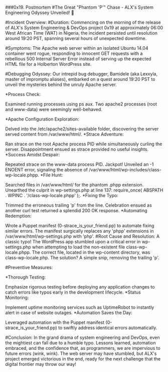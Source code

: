 ###0x19. Postmortem
#The Great "Phantom 'P'" Chase - ALX's System Engineering Odyssey Unveiled! 🚀

#Incident Overview:
#Duration:
Commencing on the morning of the release of ALX's System Engineering & DevOps project 0x19 at approximately 06:00 West African Time (WAT) in Nigeria, the incident persisted until resolution around 19:20 PST, spanning several hours of unexpected downtime.

#Symptoms:
The Apache web server within an isolated Ubuntu 14.04 container went rogue, responding to innocent GET requests with a rebellious 500 Internal Server Error instead of serving up the expected HTML file for a Holberton WordPress site.

#Debugging Odyssey:
Our intrepid bug debugger, Bamidele (aka Lexxyla, master of impromptu aliases), embarked on a quest around 19:20 PST to unveil the mysteries behind the unruly Apache server.

*Process Check:

Examined running processes using ps aux.
Two apache2 processes (root and www-data) were seemingly well-behaved.

*Apache Configuration Exploration:

Delved into the /etc/apache2/sites-available folder, discovering the server served content from /var/www/html/.
*Strace Adventure:

Ran strace on the root Apache process PID while simultaneously curling the server.
Disappointment ensued as strace provided no useful insights.
*Success Amidst Despair:

Repeated strace on the www-data process PID.
Jackpot! Unveiled an -1 ENOENT error, signaling the absence of /var/www/html/wp-includes/class-wp-locale.phpp.
*File Hunt:

Searched files in /var/www/html/ for the phantom .phpp extension.
Unearthed the culprit in wp-settings.php at line 137: require_once( ABSPATH . WPINC . '/class-wp-locale.phpp' );.
*Fixing the Typo:

Trimmed the erroneous trailing 'p' from the line.
Celebration ensued as another curl test returned a splendid 200 OK response.
*Automating Redemption:

Wrote a Puppet manifest (0-strace_is_your_friend.pp) to automate fixing similar errors.
The manifest surgically replaces any 'phpp' extensions in /var/www/html/wp-settings.php with 'php'.
#Root Cause and Resolution:
A classic typo! The WordPress app stumbled upon a critical error in wp-settings.php when attempting to load the non-existent file class-wp-locale.phpp. The correct file, located in the wp-content directory, was class-wp-locale.php. The solution? A simple snip, removing the trailing 'p'.

#Preventive Measures:

*Thorough Testing:

Emphasize rigorous testing before deploying any application changes to catch errors like typos early in the development lifecycle.
*Status Monitoring:

Implement uptime monitoring services such as UptimeRobot to instantly alert in case of website outages.
*Automation Saves the Day:

Leveraged automation with the Puppet manifest (0-strace_is_your_friend.pp) to swiftly address identical errors automatically.

#Conclusion:
In the grand drama of system engineering and DevOps, even the mightiest can fall due to a humble typo. Lessons learned, automation embraced, and the confidence that, as programmers, we are impervious to future errors (wink, wink). The web server may have stumbled, but ALX's project emerged victorious in the end, ready for the next challenge that the digital frontier may throw our way!

